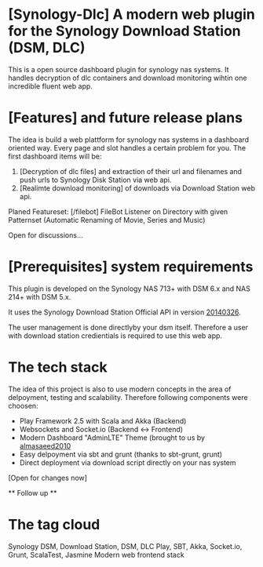 [Synology-Dlc] A modern web plugin for the Synology Download Station (DSM, DLC)
====================================================================

This is a open source dashboard plugin for synology nas systems. It handles decryption 
of dlc containers and download monitoring wihtin one incredible fluent web app.

[Features] and future release plans
====================================================================

The idea is build a web plattform for synology nas systems in a dashboard oriented way.
Every page and slot handles a certain problem for you. The first dashboard items will be:

1. [Decryption of dlc files] and extraction of their url and filenames and push urls to Synology Disk Station via web api.
2. [Realimte download monitoring] of downloads via Download Station web api.

Planed Featureset:
[/filebot] FileBot Listener on Directory with given Patternset (Automatic Renaming of Movie, Series and Music)

Open for discussions...

[Prerequisites] system requirements
======================

This plugin is developed on the Synology NAS 713+ with DSM 6.x and NAS 214+ with DSM 5.x.

It uses the Synology Download Station Official API in version [20140326](https://global.download.synology.com/download/Document/DeveloperGuide/Synology_Download_Station_Web_API.pdf).

The user management is done directlyby your dsm itself. Therefore a user with download station credientials is required to use this web app.

The tech stack
======================

The idea of this project is also to use modern concepts in the area of delpoyment, testing and scalability.
Therefore following components were choosen:

- Play Framework 2.5 with Scala and Akka (Backend)
- Websockets and Socket.io (Backend <-> Frontend)
- Modern Dashboard "AdminLTE" Theme (brought to us by [almasaeed2010](https://github.com/almasaeed2010/AdminLTE)    
- Easy delpoyment via sbt and grunt (thanks to sbt-grunt, grunt)
- Direct deployment via download script directly on your nas system

[Open for changes now]

** Follow up **

The tag cloud
======================
Synology DSM, Download Station, DSM, DLC
Play, SBT, Akka, Socket.io, Grunt, ScalaTest, Jasmine
Modern web frontend stack



